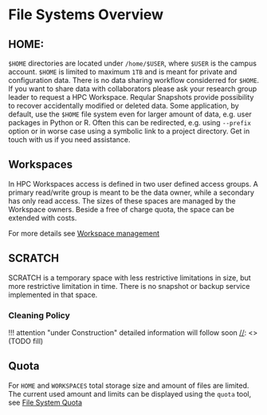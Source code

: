 # File Systems Overview

## HOME: 
`$HOME` directories are located under `/home/$USER`, where `$USER` is the campus account. `$HOME` is limited to maximum `1TB` and is meant for private and configuration data. There is no data sharing workflow considerred for `$HOME`. If you want to share data with collaborators please ask your research group leader to request a HPC Workspace. 
Reqular Snapshots provide possibility to recover accidentally modified or deleted data. 
Some application, by default, use the `$HOME` file system even for larger amount of data, e.g. user packages in Python or R. Often this can be redirected, e.g. using `--prefix ` option or in worse case using a symbolic link to a project directory. Get in touch with us if you need assistance.

## Workspaces
In HPC Workspaces access is defined in two user defined access groups. A primary read/write group is meant to be the data owner, while a secondary has only read access. The sizes of these spaces are managed by the Workspace owners. Beside a free of charge quota, the space can be extended with costs. 

For more details see [Workspace management](../hpc-workspaces/management.md)


## SCRATCH
SCRATCH is a temporary space with less restrictive limitations in size, but more restrictive limitation in time. 
There is no snapshot or backup service implemented in that space.


[//]: <> (TODO fill)
### Cleaning Policy

!!! attention "under Construction"
    detailed information will follow soon
[//]: <> (TODO fill)

## Quota
For `HOME` and `WORKSPACES` total storage size and amount of files are limited. The current used amount and limits can be displayed using the `quota` tool, see [File System Quota](quota.md)

